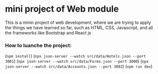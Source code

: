 # mini project of Web module

This is a minin project of web development, where we are trying to apply the things we have learned so far, such as HTML, CSS, Javascript, and all the frameworks like Bootstrap and React js

### How to luanche the project:

(`npm install`)
(`npx json-server --watch src/data/Hotels.json --port 3001`)
(`npx json-server --watch src/data/Forms.json --port 3000`)
(`npx json-server --watch src/data/Accounts.json --port 3002`)
(`npm run dev`)